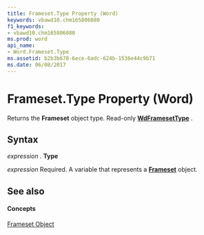```yaml
---
title: Frameset.Type Property (Word)
keywords: vbawd10.chm165806080
f1_keywords:
- vbawd10.chm165806080
ms.prod: word
api_name:
- Word.Frameset.Type
ms.assetid: b2b3b678-6ece-6adc-624b-1536e44c9b71
ms.date: 06/08/2017
---
```



# Frameset.Type Property (Word)

Returns the  **Frameset** object type. Read-only **[WdFramesetType](Word.WdFramesetType.md)** .


## Syntax

 _expression_ . **Type**

 _expression_ Required. A variable that represents a **[Frameset](Word.Frameset.md)** object.


## See also


#### Concepts


[Frameset Object](Word.Frameset.md)

